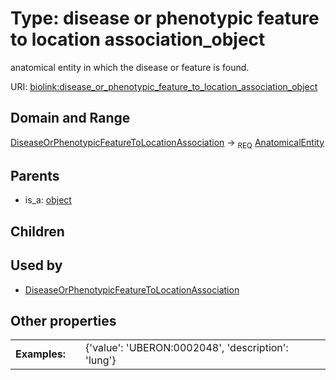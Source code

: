 
# Type: disease or phenotypic feature to location association_object


anatomical entity in which the disease or feature is found.

URI: [biolink:disease_or_phenotypic_feature_to_location_association_object](https://w3id.org/biolink/vocab/disease_or_phenotypic_feature_to_location_association_object)


## Domain and Range

[DiseaseOrPhenotypicFeatureToLocationAssociation](DiseaseOrPhenotypicFeatureToLocationAssociation.md) ->  <sub>REQ</sub> [AnatomicalEntity](AnatomicalEntity.md)

## Parents

 *  is_a: [object](object.md)

## Children


## Used by

 * [DiseaseOrPhenotypicFeatureToLocationAssociation](DiseaseOrPhenotypicFeatureToLocationAssociation.md)

## Other properties

|  |  |  |
| --- | --- | --- |
| **Examples:** | | {'value': 'UBERON:0002048', 'description': 'lung'} |

